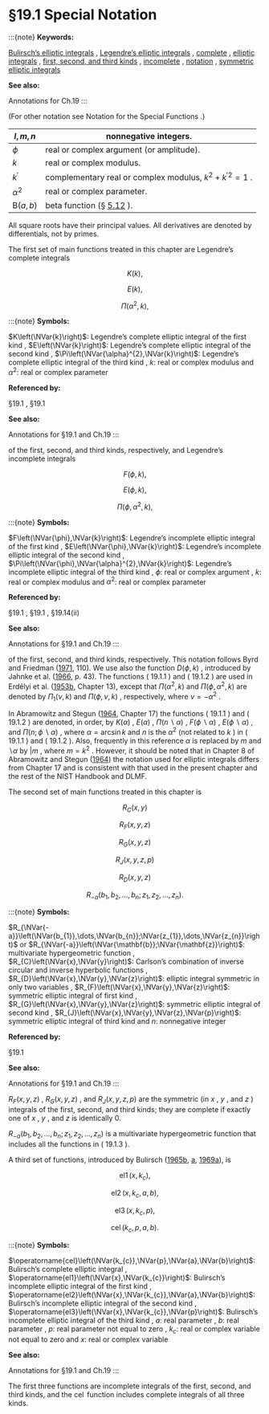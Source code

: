 # §19.1 Special Notation

:::{note}
**Keywords:**

[Bulirsch’s elliptic integrals](http://dlmf.nist.gov/search/search?q=Bulirsch%20elliptic%20integrals) , [Legendre’s elliptic integrals](http://dlmf.nist.gov/search/search?q=Legendre%20elliptic%20integrals) , [complete](http://dlmf.nist.gov/search/search?q=complete) , [elliptic integrals](http://dlmf.nist.gov/search/search?q=elliptic%20integrals) , [first, second, and third kinds](http://dlmf.nist.gov/search/search?q=first%2C%20second%2C%20and%20third%20kinds) , [incomplete](http://dlmf.nist.gov/search/search?q=incomplete) , [notation](http://dlmf.nist.gov/search/search?q=notation) , [symmetric elliptic integrals](http://dlmf.nist.gov/search/search?q=symmetric%20elliptic%20integrals)

**See also:**

Annotations for Ch.19
:::

(For other notation see Notation for the Special Functions .)


| $l,m,n$ | nonnegative integers. |
|---|---|
| $\phi$ | real or complex argument (or amplitude). |
| $k$ | real or complex modulus. |
| $k^{\prime}$ | complementary real or complex modulus, $k^{2}+{k^{\prime}}^{2}=1$ . |
| $\alpha^{2}$ | real or complex parameter. |
| $\mathrm{B}\left(a,b\right)$ | beta function (§ [5.12](./5.12.md "§5.12 Beta Function ‣ Properties ‣ Chapter 5 Gamma Function") ). |


All square roots have their principal values. All derivatives are denoted by differentials, not by primes.

The first set of main functions treated in this chapter are Legendre’s complete integrals

<a id="E1"></a>

<a id="Ex1"></a>
$$
K\left(k\right), \tag{19.1.1}
$$

<a id="Ex2"></a>
$$
E\left(k\right),
$$

<a id="Ex3"></a>
$$
\Pi\left(\alpha^{2},k\right),
$$

:::{note}
**Symbols:**

$K\left(\NVar{k}\right)$: Legendre’s complete elliptic integral of the first kind , $E\left(\NVar{k}\right)$: Legendre’s complete elliptic integral of the second kind , $\Pi\left(\NVar{\alpha}^{2},\NVar{k}\right)$: Legendre’s complete elliptic integral of the third kind , $k$: real or complex modulus and $\alpha^{2}$: real or complex parameter

**Referenced by:**

§19.1 , §19.1

**See also:**

Annotations for §19.1 and Ch.19
:::

of the first, second, and third kinds, respectively, and Legendre’s incomplete integrals

<a id="E2"></a>

<a id="Ex4"></a>
$$
F\left(\phi,k\right), \tag{19.1.2}
$$

<a id="Ex5"></a>
$$
E\left(\phi,k\right),
$$

<a id="Ex6"></a>
$$
\Pi\left(\phi,\alpha^{2},k\right),
$$

:::{note}
**Symbols:**

$F\left(\NVar{\phi},\NVar{k}\right)$: Legendre’s incomplete elliptic integral of the first kind , $E\left(\NVar{\phi},\NVar{k}\right)$: Legendre’s incomplete elliptic integral of the second kind , $\Pi\left(\NVar{\phi},\NVar{\alpha}^{2},\NVar{k}\right)$: Legendre’s incomplete elliptic integral of the third kind , $\phi$: real or complex argument , $k$: real or complex modulus and $\alpha^{2}$: real or complex parameter

**Referenced by:**

§19.1 , §19.1 , §19.14(ii)

**See also:**

Annotations for §19.1 and Ch.19
:::

of the first, second, and third kinds, respectively. This notation follows Byrd and Friedman ([1971](./bib/B.html#bib400 "Handbook of Elliptic Integrals for Engineers and Scientists"), 110). We use also the function $D\left(\phi,k\right)$ , introduced by Jahnke et al. ([1966](./bib/J.html#bib1160 "Tafeln höherer Funktionen (Tables of Higher Functions)"), p. 43). The functions ( 19.1.1 ) and ( 19.1.2 ) are used in Erdélyi et al. ([1953b](./bib/E.html#bib752 "Higher Transcendental Functions. Vol. II"), Chapter 13), except that $\Pi\left(\alpha^{2},k\right)$ and $\Pi\left(\phi,\alpha^{2},k\right)$ are denoted by $\Pi_{1}(\nu,k)$ and $\Pi(\phi,\nu,k)$ , respectively, where $\nu=-\alpha^{2}$ .

In Abramowitz and Stegun ([1964](./bib/index.html#bib24 "Handbook of Mathematical Functions with Formulas, Graphs, and Mathematical Tables"), Chapter 17) the functions ( 19.1.1 ) and ( 19.1.2 ) are denoted, in order, by $K(\alpha)$ , $E(\alpha)$ , $\Pi(n\backslash\alpha)$ , $F(\phi\backslash\alpha)$ , $E(\phi\backslash\alpha)$ , and $\Pi(n;\phi\backslash\alpha)$ , where $\alpha=\operatorname{arcsin}k$ and $n$ is the $\alpha^{2}$ (not related to $k$ ) in ( 19.1.1 ) and ( 19.1.2 ). Also, frequently in this reference $\alpha$ is replaced by $m$ and $\mathord{\backslash}\alpha$ by $\mathord{|}m$ , where $m=k^{2}$ . However, it should be noted that in Chapter 8 of Abramowitz and Stegun ([1964](./bib/index.html#bib24 "Handbook of Mathematical Functions with Formulas, Graphs, and Mathematical Tables")) the notation used for elliptic integrals differs from Chapter 17 and is consistent with that used in the present chapter and the rest of the NIST Handbook and DLMF.

The second set of main functions treated in this chapter is

<a id="E3"></a>

<a id="Ex7"></a>
$$
R_{C}\left(x,y\right) \tag{19.1.3}
$$

<a id="Ex8"></a>
$$
R_{F}\left(x,y,z\right)
$$

<a id="Ex9"></a>
$$
R_{G}\left(x,y,z\right)
$$

<a id="Ex10"></a>
$$
R_{J}\left(x,y,z,p\right)
$$

<a id="Ex11"></a>
$$
R_{D}\left(x,y,z\right)
$$

<a id="Ex12"></a>
$$
R_{-a}\left(b_{1},b_{2},\dots,b_{n};z_{1},z_{2},\dots,z_{n}\right).
$$

:::{note}
**Symbols:**

$R_{\NVar{-a}}\left(\NVar{b_{1}},\dots,\NVar{b_{n}};\NVar{z_{1}},\dots,\NVar{z_{n}}\right)$ or $R_{\NVar{-a}}\left(\NVar{\mathbf{b}};\NVar{\mathbf{z}}\right)$: multivariate hypergeometric function , $R_{C}\left(\NVar{x},\NVar{y}\right)$: Carlson’s combination of inverse circular and inverse hyperbolic functions , $R_{D}\left(\NVar{x},\NVar{y},\NVar{z}\right)$: elliptic integral symmetric in only two variables , $R_{F}\left(\NVar{x},\NVar{y},\NVar{z}\right)$: symmetric elliptic integral of first kind , $R_{G}\left(\NVar{x},\NVar{y},\NVar{z}\right)$: symmetric elliptic integral of second kind , $R_{J}\left(\NVar{x},\NVar{y},\NVar{z},\NVar{p}\right)$: symmetric elliptic integral of third kind and $n$: nonnegative integer

**Referenced by:**

§19.1

**See also:**

Annotations for §19.1 and Ch.19
:::

$R_{F}\left(x,y,z\right)$ , $R_{G}\left(x,y,z\right)$ , and $R_{J}\left(x,y,z,p\right)$ are the symmetric (in $x$ , $y$ , and $z$ ) integrals of the first, second, and third kinds; they are complete if exactly one of $x$ , $y$ , and $z$ is identically 0.

$R_{-a}\left(b_{1},b_{2},\dots,b_{n};z_{1},z_{2},\dots,z_{n}\right)$ is a multivariate hypergeometric function that includes all the functions in ( 19.1.3 ).

A third set of functions, introduced by Bulirsch ([1965b](./bib/B.html#bib372 "Numerical calculation of elliptic integrals and elliptic functions"), [a](./bib/B.html#bib373 "Numerical calculation of elliptic integrals and elliptic functions. II"), [1969a](./bib/B.html#bib375 "An extension of the Bartky-transformation to incomplete elliptic integrals of the third kind")), is

<a id="E4"></a>

<a id="Ex13"></a>
$$
\operatorname{el1}\left(x,k_{c}\right), \tag{19.1.4}
$$

<a id="Ex14"></a>
$$
\operatorname{el2}\left(x,k_{c},a,b\right),
$$

<a id="Ex15"></a>
$$
\operatorname{el3}\left(x,k_{c},p\right),
$$

<a id="Ex16"></a>
$$
\operatorname{cel}\left(k_{c},p,a,b\right).
$$

:::{note}
**Symbols:**

$\operatorname{cel}\left(\NVar{k_{c}},\NVar{p},\NVar{a},\NVar{b}\right)$: Bulirsch’s complete elliptic integral , $\operatorname{el1}\left(\NVar{x},\NVar{k_{c}}\right)$: Bulirsch’s incomplete elliptic integral of the first kind , $\operatorname{el2}\left(\NVar{x},\NVar{k_{c}},\NVar{a},\NVar{b}\right)$: Bulirsch’s incomplete elliptic integral of the second kind , $\operatorname{el3}\left(\NVar{x},\NVar{k_{c}},\NVar{p}\right)$: Bulirsch’s incomplete elliptic integral of the third kind , $a$: real parameter , $b$: real parameter , $p$: real parameter not equal to zero , $k_{c}$: real or complex variable not equal to zero and $x$: real or complex variable

**See also:**

Annotations for §19.1 and Ch.19
:::

The first three functions are incomplete integrals of the first, second, and third kinds, and the $\operatorname{cel}$ function includes complete integrals of all three kinds.
